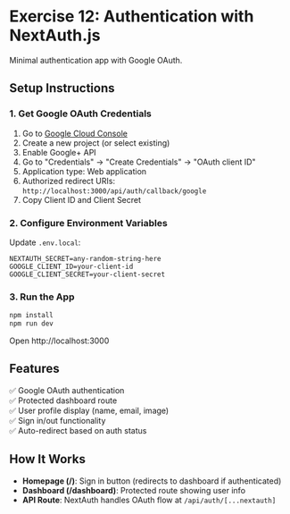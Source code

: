 # Exercise 12: Authentication with NextAuth.js

Minimal authentication app with Google OAuth.

## Setup Instructions

### 1. Get Google OAuth Credentials

1. Go to [Google Cloud Console](https://console.cloud.google.com/)
2. Create a new project (or select existing)
3. Enable Google+ API
4. Go to "Credentials" → "Create Credentials" → "OAuth client ID"
5. Application type: Web application
6. Authorized redirect URIs: `http://localhost:3000/api/auth/callback/google`
7. Copy Client ID and Client Secret

### 2. Configure Environment Variables

Update `.env.local`:
```env
NEXTAUTH_SECRET=any-random-string-here
GOOGLE_CLIENT_ID=your-client-id
GOOGLE_CLIENT_SECRET=your-client-secret
```

### 3. Run the App

```bash
npm install
npm run dev
```

Open http://localhost:3000

## Features

✅ Google OAuth authentication  
✅ Protected dashboard route  
✅ User profile display (name, email, image)  
✅ Sign in/out functionality  
✅ Auto-redirect based on auth status  

## How It Works

- **Homepage (/)**: Sign in button (redirects to dashboard if authenticated)
- **Dashboard (/dashboard)**: Protected route showing user info
- **API Route**: NextAuth handles OAuth flow at `/api/auth/[...nextauth]`
